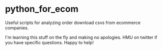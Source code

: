 # python_for_ecom
Useful scripts for analyzing order download csvs from ecommerce companies.

I'm learning this stuff on the fly and making no apologies. HMU on twitter if you have specific questions. Happy to help!
